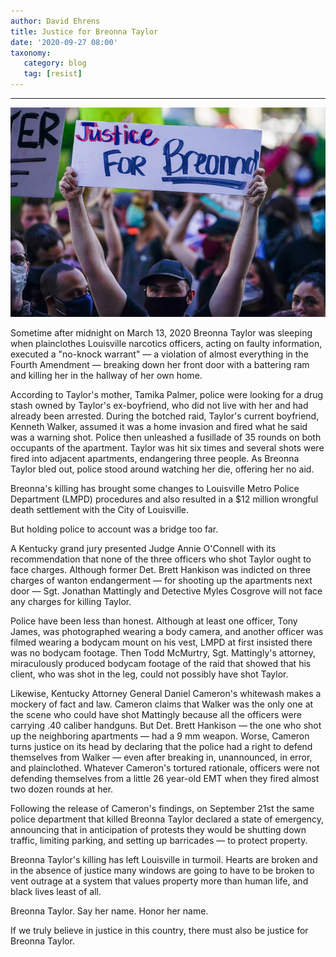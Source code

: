 ```yaml
---
author: David Ehrens
title: Justice for Breonna Taylor
date: '2020-09-27 08:00'
taxonomy:
   category: blog
   tag: [resist]
---
```

---

![](breonna.jpg)

Sometime after midnight on March 13, 2020 Breonna Taylor was sleeping when plainclothes Louisville narcotics officers, acting on faulty information, executed a "no-knock warrant" — a violation of almost everything in the Fourth Amendment — breaking down her front door with a battering ram and killing her in the hallway of her own home. 

According to Taylor's mother, Tamika Palmer, police were looking for a drug stash owned by Taylor's ex-boyfriend, who did not live with her and had already been arrested. During the botched raid, Taylor's current boyfriend, Kenneth Walker, assumed it was a home invasion and fired what he said was a warning shot. Police then unleashed a fusillade of 35 rounds on both occupants of the apartment. Taylor was hit six times and several shots were fired into adjacent apartments, endangering three people. As Breonna Taylor bled out, police stood around watching her die, offering her no aid.

Breonna's killing has brought some changes to Louisville Metro Police Department (LMPD) procedures and also resulted in a $12 million wrongful death settlement with the City of Louisville. 

But holding police to account was a bridge too far. 

A Kentucky grand jury presented Judge Annie O'Connell with its recommendation that none of the three officers who shot Taylor ought to face charges. Although former Det. Brett Hankison was indicted on three charges of wanton endangerment — for shooting up the apartments next door — Sgt. Jonathan Mattingly and Detective Myles Cosgrove will not face any charges for killing Taylor. 

Police have been less than honest. Although at least one officer, Tony James, was photographed wearing a body camera, and another officer was filmed wearing a bodycam mount on his vest, LMPD at first insisted there was no bodycam footage. Then Todd McMurtry, Sgt. Mattingly's attorney, miraculously produced bodycam footage of the raid that showed that his client, who was shot in the leg, could not possibly have shot Taylor.

Likewise, Kentucky Attorney General Daniel Cameron's whitewash makes a mockery of fact and law. Cameron claims that Walker was the only one at the scene who could have shot Mattingly because all the officers were carrying .40 caliber handguns. But Det. Brett Hankison — the one who shot up the neighboring apartments — had a 9 mm weapon. Worse, Cameron turns justice on its head by declaring that the police had a right to defend themselves from Walker — even after breaking in, unannounced, in error, and plainclothed. Whatever Cameron's tortured rationale, officers were not defending themselves from a little 26 year-old EMT when they fired almost two dozen rounds at her.

Following the release of Cameron's findings, on September 21st the same police department that killed Breonna Taylor declared a state of emergency, announcing that in anticipation of protests they would be shutting down traffic, limiting parking, and setting up barricades — to protect property.

Breonna Taylor's killing has left Louisville in turmoil. Hearts are broken and in the absence of justice many windows are going to have to be broken to vent outrage at a system that values property more than human life, and black lives least of all.

Breonna Taylor. Say her name. Honor her name. 

If we truly believe in justice in this country, there must also be justice for Breonna Taylor.

